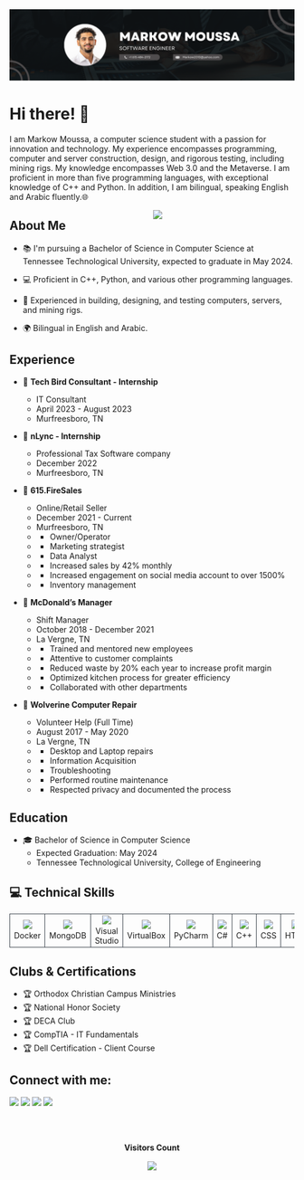 <img src="./Assets/banner.png" />

# Hi there! 👋

I am Markow Moussa, a computer science student with a passion for innovation and technology. My experience encompasses programming, computer and server construction, design, and rigorous testing, including mining rigs. My knowledge encompasses Web 3.0 and the Metaverse. I am proficient in more than five programming languages, with exceptional knowledge of C++ and Python. In addition, I am bilingual, speaking English and Arabic fluently.🌐

<img align="right" src="https://media.giphy.com/media/bGgsc5mWoryfgKBx1u/giphy.gif" width=250px/>

## About Me

- 📚 I'm pursuing a Bachelor of Science in Computer Science at Tennessee Technological University, expected to graduate in May 2024.

- 💻 Proficient in C++, Python, and various other programming languages.

- 🔧 Experienced in building, designing, and testing computers, servers, and mining rigs.

- 🌍 Bilingual in English and Arabic.


## Experience

- 💼 **Tech Bird Consultant - Internship**
  - IT Consultant
  - April 2023 - August 2023
  - Murfreesboro, TN

- 💼 **nLync - Internship**
  - Professional Tax Software company
  - December 2022
  - Murfreesboro, TN

- 💼 **615.FireSales**
  - Online/Retail Seller
  - December 2021 - Current
  - Murfreesboro, TN
  - - Owner/Operator
  - - Marketing strategist
  - - Data Analyst
  - - Increased sales by 42% monthly
  - - Increased engagement on social media account to over 1500%
  - - Inventory management

- 💼 **McDonald’s Manager**
  - Shift Manager
  - October 2018 - December 2021
  - La Vergne, TN
  - - Trained and mentored new employees
  - - Attentive to customer complaints
  - - Reduced waste by 20% each year to increase profit margin
  - - Optimized kitchen process for greater efficiency
  - - Collaborated with other departments

- 💼 **Wolverine Computer Repair**
  - Volunteer Help (Full Time)
  - August 2017 - May 2020
  - La Vergne, TN
  - - Desktop and Laptop repairs
  - - Information Acquisition
  - - Troubleshooting
  - - Performed routine maintenance
  - - Respected privacy and documented the process

## Education

- 🎓 Bachelor of Science in Computer Science
  - Expected Graduation: May 2024
  - Tennessee Technological University, College of Engineering

## 💻 Technical Skills

<table>
    <tr>
        <td align="center" style="border:1px solid #3A424A">
            <img src="https://img.shields.io/badge/Docker-%23099CE3.svg?style=for-the-badge&logo=docker&logoColor=white">
            <br>Docker
        </td>
        <td align="center" style="border:1px solid #3A424A">
            <img src="https://img.shields.io/badge/MongoDB-%2347A248.svg?style=for-the-badge&logo=mongodb&logoColor=white">
            <br>MongoDB
        </td>
        <td align="center" style="border:1px solid #3A424A">
            <img src="https://img.shields.io/badge/Visual%20Studio-%235C2D91.svg?style=for-the-badge&logo=visual-studio&logoColor=white">
            <br>Visual Studio
        </td>
        <td align="center" style="border:1px solid #3A424A">
            <img src="https://img.shields.io/badge/VirtualBox-%230080FF.svg?style=for-the-badge&logo=virtualbox&logoColor=white">
            <br>VirtualBox
        </td>
        <td align="center" style="border:1px solid #3A424A">
            <img src="https://img.shields.io/badge/PyCharm-%230E4D91.svg?style=for-the-badge&logo=pycharm&logoColor=white">
            <br>PyCharm
        </td>
        <td align="center" style="border:1px solid #3A424A">
            <img src="https://img.shields.io/badge/C%23-%230099CC.svg?style=for-the-badge&logo=c-sharp&logoColor=white">
            <br>C#
        </td>
        <td align="center" style="border:1px solid #3A424A">
            <img src="https://img.shields.io/badge/C++-%2300599C.svg?style=for-the-badge&logo=c%2B%2B&logoColor=white">
            <br>C++
        </td>
        <td align="center" style="border:1px solid #3A424A">
            <img src="https://img.shields.io/badge/CSS-%230096E6.svg?style=for-the-badge&logo=css3&logoColor=white">
            <br>CSS
        </td>
        <td align="center" style="border:1px solid #3A424A">
            <img src="https://img.shields.io/badge/HTML-%23E34F26.svg?style=for-the-badge&logo=html5&logoColor=white">
            <br>HTML
        </td>
        <td align="center" style="border:1px solid #3A424A">
            <img src="https://img.shields.io/badge/SQL-%230099CC.svg?style=for-the-badge&logo=sql&logoColor=white">
            <br>SQL
        </td>
        <td align="center" style="border:1px solid #3A424A">
            <img src="https://img.shields.io/badge/MATLAB-%23CC2927.svg?style=for-the-badge&logo=mathworks&logoColor=white">
            <br>MATLAB
        </td>
        <td align="center" style="border:1px solid #3A424A">
            <img src="https://img.shields.io/badge/PYTHON-%23CC2927.svg?style=for-the-badge&logo=mathworks&logoColor=white">
            <br>Python
        </td>
    </tr>
</table>


## Clubs & Certifications

- 🏆 Orthodox Christian Campus Ministries
- 🏆 National Honor Society
- 🏆 DECA Club
- 🏆 CompTIA - IT Fundamentals
- 🏆 Dell Certification - Client Course

## Connect with me:

[<img src="https://img.shields.io/badge/github-%231DA1F2.svg?&style=for-the-badge&logo=github&logoColor=white&color=black" />](https://github.com/markow2010) 
[<img src="https://img.shields.io/badge/email-%2312100E.svg?&style=for-the-badge&logo=email&logoColor=white&color=black" />](mailto:Markow2010@yahoo.com)
[<img src="https://img.shields.io/badge/instagram-%2312100E.svg?&style=for-the-badge&logo=instagram&logoColor=white&color=black" />](https://www.instagram.com/markow2010)
<a href="tel:(615) 484-2172"><img src="https://img.shields.io/badge/Contact-%2312100E.svg?&style=for-the-badge&logo=phone&logoColor=white&color=black" /></a>


<br/>

<div align="center">
<br><p align="centre"><b>Visitors Count</b></p>  
<p align="center"><img align="center" src="https://profile-counter.glitch.me/{markow2010}/count.svg" /></p> 
<br></div>
